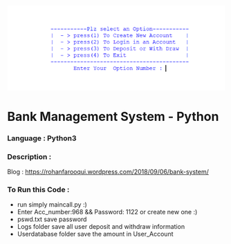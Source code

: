 ![](https://github.com/LOL-32/Bank-System-py/blob/master/bank_system_py_SC.png)

# **Bank Management System - Python** 

### **Language** : Python3

### **Description** :

 Blog         : https://rohanfarooqui.wordpress.com/2018/09/06/bank-system/
 


### **To Run this Code** :

* run simply maincall.py :)  
* Enter Acc_number:968 && Password: 1122 or create new one :)
* pswd.txt save password
* Logs folder save all user deposit and withdraw information
* Userdatabase folder save the amount in User_Account   
